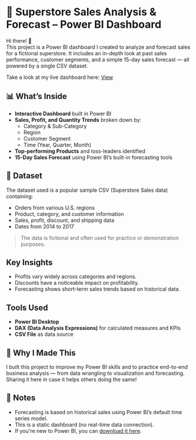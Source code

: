 # 🛒 Superstore Sales Analysis & Forecast – Power BI Dashboard

Hi there! 👋  
This project is a Power BI dashboard I created to analyze and forecast sales for a fictional superstore. It includes an in-depth look at past sales performance, customer segments, and a simple 15-day sales forecast — all powered by a single CSV dataset.

Take a look at my live dashboard here: [View](https://app.powerbi.com/groups/me/reports/96b7da2c-6464-4877-a0a0-e72bf1db7605/5a04f0bc36d5dab5e7c7?bookmarkGuid=a788dd0f-f76e-40cb-94d3-ac417b5a0571&bookmarkUsage=1&ctid=0b0d0759-1508-48c6-a560-01133e331463&portalSessionId=d3a76e7e-747b-4e21-8f96-31bf0cc032fe&fromEntryPoint=export)

## 📊 What’s Inside

- **Interactive Dashboard** built in Power BI
- **Sales, Profit, and Quantity Trends** broken down by:
  - Category & Sub-Category
  - Region
  - Customer Segment
  - Time (Year, Quarter, Month)
- **Top-performing Products** and loss-leaders identified
- **15-Day Sales Forecast** using Power BI’s built-in forecasting tools

## 📁 Dataset

The dataset used is a popular sample CSV (Superstore Sales data) containing:
- Orders from various U.S. regions
- Product, category, and customer information
- Sales, profit, discount, and shipping data
- Dates from 2014 to 2017

> The data is fictional and often used for practice or demonstration purposes.

## Key Insights

- Profits vary widely across categories and regions.
- Discounts have a noticeable impact on profitability.
- Forecasting shows short-term sales trends based on historical data.

## Tools Used

- **Power BI Desktop**
- **DAX (Data Analysis Expressions)** for calculated measures and KPIs
- **CSV File** as data source

## 🤝 Why I Made This

I built this project to improve my Power BI skills and to practice end-to-end business analysis — from data wrangling to visualization and forecasting. Sharing it here in case it helps others doing the same!

## 📌 Notes

- Forecasting is based on historical sales using Power BI’s default time series model.
- This is a static dashboard (no real-time data connection).
- If you're new to Power BI, you can [download it here](https://powerbi.microsoft.com/desktop/).
